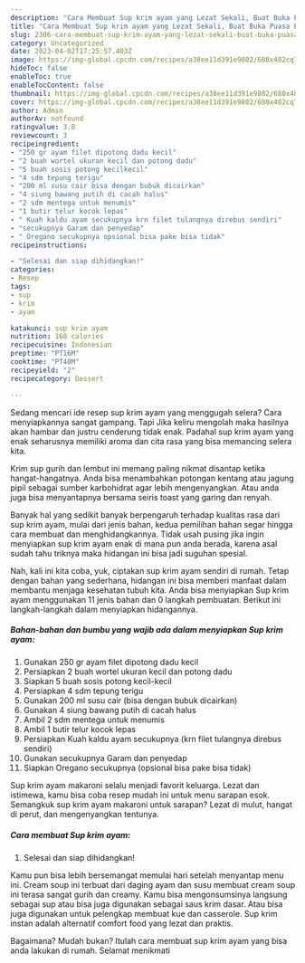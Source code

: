 ```yaml
---
description: "Cara Membuat Sup krim ayam yang Lezat Sekali, Buat Buka Puasa Enak"
title: "Cara Membuat Sup krim ayam yang Lezat Sekali, Buat Buka Puasa Enak"
slug: 2306-cara-membuat-sup-krim-ayam-yang-lezat-sekali-buat-buka-puasa-enak
category: Uncategorized
date: 2023-04-02T17:25:57.403Z
image: https://img-global.cpcdn.com/recipes/a38ee11d391e9802/680x482cq70/sup-krim-ayam-foto-resep-utama.jpg
hideToc: false
enableToc: true
enableTocContent: false
thumbnail: https://img-global.cpcdn.com/recipes/a38ee11d391e9802/680x482cq70/sup-krim-ayam-foto-resep-utama.jpg
cover: https://img-global.cpcdn.com/recipes/a38ee11d391e9802/680x482cq70/sup-krim-ayam-foto-resep-utama.jpg
author: Admin
authorAv: notfound
ratingvalue: 3.8
reviewcount: 3
recipeingredient:
- "250 gr ayam filet dipotong dadu kecil"
- "2 buah wortel ukuran kecil dan potong dadu"
- "5 buah sosis potong kecilkecil"
- "4 sdm tepung terigu"
- "200 ml susu cair bisa dengan bubuk dicairkan"
- "4 siung bawang putih di cacah halus"
- "2 sdm mentega untuk menumis"
- "1 butir telur kocok lepas"
- " Kuah kaldu ayam secukupnya krn filet tulangnya direbus sendiri"
- "secukupnya Garam dan penyedap"
- " Oregano secukupnya opsional bisa pake bisa tidak"
recipeinstructions:

- "Selesai dan siap dihidangkan!"
categories:
- Resep
tags:
- sup
- krim
- ayam

katakunci: sup krim ayam 
nutrition: 168 calories
recipecuisine: Indonesian
preptime: "PT16M"
cooktime: "PT40M"
recipeyield: "2"
recipecategory: Dessert

---
```



Sedang mencari ide resep sup krim ayam yang menggugah selera? Cara menyiapkannya sangat gampang. Tapi Jika keliru mengolah maka hasilnya akan hambar dan justru cenderung tidak enak. Padahal sup krim ayam yang enak seharusnya memiliki aroma dan cita rasa yang bisa memancing selera kita.


Krim sup gurih dan lembut ini memang paling nikmat disantap ketika hangat-hangatnya. Anda bisa menambahkan potongan kentang atau jagung pipil sebagai sumber karbohidrat agar lebih mengenyangkan. Atau anda juga bisa menyantapnya bersama seiris toast yang garing dan renyah.

Banyak hal yang sedikit banyak berpengaruh terhadap kualitas rasa dari sup krim ayam, mulai dari jenis bahan, kedua pemilihan bahan segar hingga cara membuat dan menghidangkannya. Tidak usah pusing jika ingin menyiapkan sup krim ayam enak di mana pun anda berada, karena asal sudah tahu triknya maka hidangan ini bisa jadi suguhan spesial.


Nah, kali ini kita coba, yuk, ciptakan sup krim ayam sendiri di rumah. Tetap dengan bahan yang sederhana, hidangan ini bisa memberi manfaat dalam membantu menjaga kesehatan tubuh kita. Anda bisa menyiapkan Sup krim ayam menggunakan 11 jenis bahan dan 0 langkah pembuatan. Berikut ini langkah-langkah dalam menyiapkan hidangannya.

<!--inarticleads1-->

##### Bahan-bahan dan bumbu yang wajib ada dalam menyiapkan Sup krim ayam:

1. Gunakan 250 gr ayam filet dipotong dadu kecil
1. Persiapkan 2 buah wortel ukuran kecil dan potong dadu
1. Siapkan 5 buah sosis potong kecil-kecil
1. Persiapkan 4 sdm tepung terigu
1. Gunakan 200 ml susu cair (bisa dengan bubuk dicairkan)
1. Gunakan 4 siung bawang putih di cacah halus
1. Ambil 2 sdm mentega untuk menumis
1. Ambil 1 butir telur kocok lepas
1. Persiapkan  Kuah kaldu ayam secukupnya (krn filet tulangnya direbus sendiri)
1. Gunakan secukupnya Garam dan penyedap
1. Siapkan  Oregano secukupnya (opsional bisa pake bisa tidak)


Sup krim ayam makaroni selalu menjadi favorit keluarga. Lezat dan istimewa, kamu bisa coba resep mudah ini untuk menu sarapan esok. Semangkuk sup krim ayam makaroni untuk sarapan? Lezat di mulut, hangat di perut, dan mengenyangkan tentunya. 

<!--inarticleads2-->

##### Cara membuat Sup krim ayam:


1. Selesai dan siap dihidangkan!

Kamu pun bisa lebih bersemangat memulai hari setelah menyantap menu ini. Cream soup ini terbuat dari daging ayam dan susu membuat cream soup ini terasa sangat gurih dan creamy. Kamu bisa mengonsumsinya langsung sebagai sup atau bisa juga digunakan sebagai saus krim dasar. Atau bisa juga digunakan untuk pelengkap membuat kue dan casserole. Sup krim instan adalah alternatif comfort food yang lezat dan praktis. 

Bagaimana? Mudah bukan? Itulah cara membuat sup krim ayam yang bisa anda lakukan di rumah. Selamat menikmati
